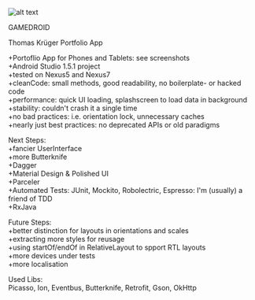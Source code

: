 ![alt text](https://cloud.githubusercontent.com/assets/1702217/12684491/91f43e00-c6bf-11e5-9273-b64cad4c6b9c.png)

GAMEDROID

Thomas Krüger Portfolio App

+Portoflio App for Phones and Tablets: see screenshots<br />
+Android Studio 1.5.1 project<br />
+tested on Nexus5 and Nexus7<br />
+cleanCode: small methods, good readability, no boilerplate- or hacked code<br />
+performance: quick UI loading, splashscreen to load data in background<br />
+stability: couldn't crash it a single time<br />
+no bad practices: i.e. orientation lock, unnecessary caches<br />
+nearly just best practices: no deprecated APIs or old paradigms<br />

Next Steps:<br />
+fancier UserInterface<br />
+more Butterknife<br />
+Dagger<br />
+Material Design & Polished UI<br />
+Parceler<br />
+Automated Tests: JUnit, Mockito, Robolectric, Espresso: I'm (usually) a friend of TDD<br />
+RxJava<br />

Future Steps:<br />
+better distinction for layouts in orientations and scales<br />
+extracting more styles for reusage<br />
+using startOf/endOf in RelativeLayout to spport RTL layouts<br />
+more devices under tests<br />
+more localisation<br />

Used Libs:<br />
Picasso, Ion, Eventbus, Butterknife, Retrofit, Gson, OkHttp<br />

